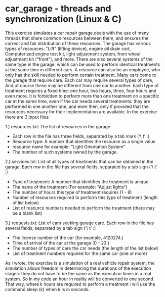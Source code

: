 # car_garage - threads and synchronization (Linux & C)

This exercise simulates a car repair garage,deals with the use of many threads that share common resources between them,
and ensures the correct and fair distribution of these resources.
The garage has various types of resources: "Lift" (lifting device), engine oil drain cart,
Computerized engine test kit, light adjustment system, front wheel adjustment kit ("front"), and more.
There are also several systems of the same type in the garage, which can be used to perform identical treatments 
at the same time in different cars. 
A resource can also be an employee, who only has the skill needed to perform certain treatment.
Many cars come to the garage that require care. Each car may require several types of care,
And of course these may be different from one car to another.
Each type of treatment requires a fixed time: one hour, two hours, three, four hours and even more. 
It is forbidden to perform more than one treatment on a specific car at the same time, even if the car needs several treatments: they are performed in one another one, 
and even then, only if provided that the resources necessary for their implementation are available.
In the exercise there are 3 input files:

1.) resources.txt: The list of resources in the garage
- Each row in the file has three fields, separated by a tab mark (‘\ t’ :)
- Resource type: A number that identifies the resource as a single value
- resource name for example: "Light Orientation System"
- The number of such systems owned by the garage.

2.) services.txt: 
List of all types of treatments that can be obtained in the garage.
Each row in the file has several fields, separated by a tab sign (‘\ t’ :)
- Type of treatment: A number that identifies the treatment is unique
- The name of the treatment (For example: "Adjust lights")
- The number of hours this type of treatment requires (1 - 8)
- Number of resources required to perform this type of treatment (length of list below)
- List of resource numbers needed to perform the treatment (there may be a blank list)

3.) requests.txt: List of cars seeking garage care.
Each row in the file has several fields, separated by a tab sign (‘\ t’ :)
- The license number of the car (for example, 4120274.)
- Time of arrival of the car at the garage (0 - 23.)
- The number of types of care the car needs (the length of the list below)
- List of treatment numbers required for the same car (one or more)

As I wrote, the exercise is a simulation of a real vehicle repair system, the simulation allows freedom in determining the durations of the execution stages: 
they do not have to be the same as the execution times in a real system. So in my code an hour in reality will be converted to one second. 
That way, where k hours are required to perform a treatment i will use the command sleep (k) when k is in seconds.
